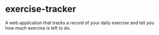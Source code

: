 # exercise-tracker
A web application that tracks a record of your daily exercise and tell you how much exercise is left to do.
